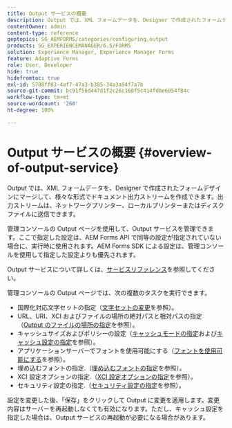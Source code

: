 ```yaml
---
title: Output サービスの概要
description: Output では、XML フォームデータを、Designer で作成されたフォームデザインにマージして、様々な形式でドキュメント出力ストリームを作成できます。
contentOwner: admin
content-type: reference
geptopics: SG_AEMFORMS/categories/configuring_output
products: SG_EXPERIENCEMANAGER/6.5/FORMS
solution: Experience Manager, Experience Manager Forms
feature: Adaptive Forms
role: User, Developer
hide: true
hidefromtoc: true
exl-id: 5708ff03-4af7-47a3-b385-34a3a94f7a7b
source-git-commit: bc91f56d447d1f2c26c160f5c414fd0e6054f84c
workflow-type: tm+mt
source-wordcount: '260'
ht-degree: 100%

---
```


# Output サービスの概要 {#overview-of-output-service}

Output では、XML フォームデータを、Designer で作成されたフォームデザインにマージして、様々な形式でドキュメント出力ストリームを作成できます。出力ストリームは、ネットワークプリンター、ローカルプリンターまたはディスクファイルに送信できます。

管理コンソールの Output ページを使用して、Output サービスを管理できます。ここで指定した設定は、AEM Forms API で同等の設定が指定されていない場合に、実行時に使用されます。AEM Forms SDK による設定は、管理コンソールを使用して指定した設定よりも優先されます。

Output サービスについて詳しくは、[サービスリファレンス](https://www.adobe.com/go/learn_aemforms_services_61)を参照してください。

管理コンソールの Output ページでは、次の複数のタスクを実行できます。

* 国際化対応文字セットの指定（[文字セットの変更](/help/forms/using/admin-help/change-character-set.md#change-the-character-set)を参照）。
* URL、URI、XCI およびファイルの場所の絶対パスと相対パスの指定（[Output のファイルの場所の指定](/help/forms/using/admin-help/specify-file-locations-output.md#specify-file-locations-for-output)を参照）。
* キャッシュサイズおよびポリシーの設定（[キャッシュモードの指定](/help/forms/using/admin-help/configuring-caching-output.md#specifying-the-cache-mode)および[キャッシュ設定の指定](/help/forms/using/admin-help/configuring-caching-output.md#configuring-cache-settings)を参照）。
* アプリケーションサーバーでフォントを使用可能にする（[フォントを使用可能にする](/help/forms/using/admin-help/make-fonts-available.md#make-fonts-available)を参照）。
* 埋め込むフォントの指定.（[埋め込むフォントの指定](/help/forms/using/admin-help/specify-fonts-embed.md#specify-fonts-to-embed)を参照）。
* XCI 設定オプションの指定.（[XCI 設定オプションの指定](/help/forms/using/admin-help/specify-xci-configuration-options.md#specify-xci-configuration-options)を参照）。
* セキュリティ設定の指定.（[セキュリティ設定の指定](/help/forms/using/admin-help/specify-security-settings.md#specify-security-settings)を参照）。

設定を変更した後、「保存」をクリックして Output に変更を適用します。変更内容はサーバーを再起動しなくても有効になります。ただし、キャッシュ設定を指定した場合は、Output サービスの再起動が必要になる場合があります。
